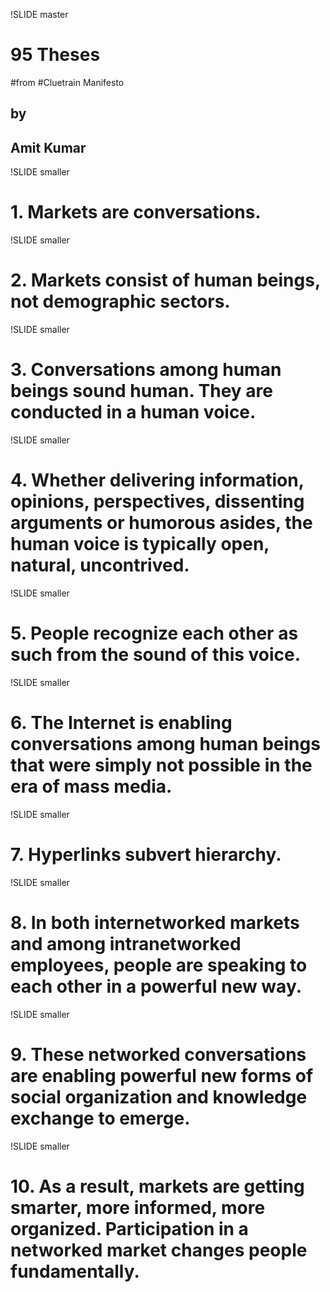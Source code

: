 !SLIDE master
# 95 Theses 
#from
#Cluetrain Manifesto

## by
## Amit Kumar

!SLIDE smaller
# 1. Markets are conversations.

!SLIDE smaller
# 2. Markets consist of human beings, not demographic sectors.

!SLIDE smaller
# 3. Conversations among human beings sound human. They are conducted in a human voice. 

!SLIDE smaller
# 4. Whether delivering information, opinions, perspectives, dissenting arguments or humorous asides, the human voice is typically open, natural, uncontrived. 

!SLIDE smaller
# 5. People recognize each other as such from the sound of this voice.

!SLIDE smaller
# 6. The Internet is enabling conversations among human beings that were simply not possible in the era of mass media. 

!SLIDE smaller
# 7. Hyperlinks subvert hierarchy. 

!SLIDE smaller
# 8. In both internetworked markets and among intranetworked employees, people are speaking to each other in a powerful new way. 

!SLIDE smaller
# 9. These networked conversations are enabling powerful new forms of social organization and knowledge exchange to emerge. 

!SLIDE smaller
# 10. As a result, markets are getting smarter, more informed, more organized. Participation in a networked market changes people fundamentally.

